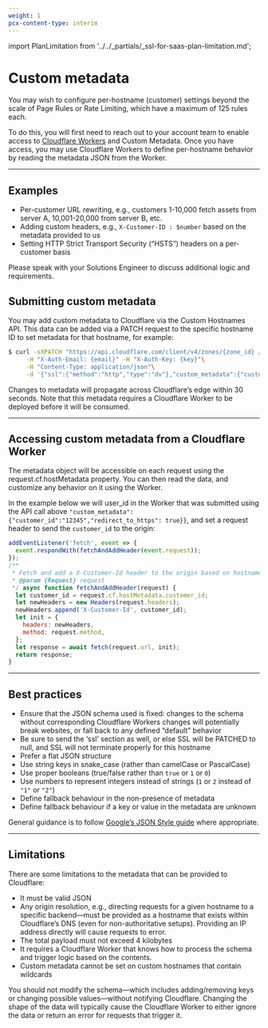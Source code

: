 ```yaml
---
weight: 1
pcx-content-type: interim
---
```


import PlanLimitation from '../../_partials/_ssl-for-saas-plan-limitation.md';

# Custom metadata

You may wish to configure per-hostname (customer) settings beyond the scale of Page Rules or Rate Limiting, which have a maximum of 125 rules each.

To do this, you will first need to reach out to your account team to enable access to [Cloudflare Workers](https://developers.cloudflare.com/workers/) and Custom Metadata. Once you have access, you may use Cloudflare Workers to define per-hostname behavior by reading the metadata JSON from the Worker.

<PlanLimitation />

---

## Examples

- Per-customer URL rewriting, e.g., customers 1-10,000 fetch assets from server A, 10,001-20,000 from server B, etc.
- Adding custom headers, e.g., `X-Customer-ID : $number` based on the metadata provided to us
- Setting HTTP Strict Transport Security (“HSTS”) headers on a per-customer basis

Please speak with your Solutions Engineer to discuss additional logic and requirements.

## Submitting custom metadata

You may add custom metadata to Cloudflare via the Custom Hostnames API. This data can be added via a PATCH request to the specific hostname ID to set metadata for that hostname, for example:

```bash
$ curl -sXPATCH "https://api.cloudflare.com/client/v4/zones/{zone_id} /custom_hostnames/{hostname_id}"\
     -H "X-Auth-Email: {email}" -H "X-Auth-Key: {key}"\
     -H "Content-Type: application/json"\
     -d '{"ssl":{"method":"http","type":"dv"},"custom_metadata":{"customer_id":"12345","redirect_to_https": true}}'
```

Changes to metadata will propagate across Cloudflare’s edge within 30 seconds. Note that this metadata requires a Cloudflare Worker to be deployed before it will be consumed.

---

## Accessing custom metadata from a Cloudflare Worker

The metadata object will be accessible on each request using the request.cf.hostMetadata property. You can then read the data, and customize any behavior on it using the Worker.

In the example below we will user_id in the Worker that was submitted using the API call above `"custom_metadata":{"customer_id":"12345","redirect_to_https": true}}`, and set a request header to send the `customer_id` to the origin:

```js
addEventListener('fetch', event => {
  event.respondWith(fetchAndAddHeader(event.request));
});
/**
 * Fetch and add a X-Customer-Id header to the origin based on hostname
 * @param {Request} request
 */ async function fetchAndAddHeader(request) {
  let customer_id = request.cf.hostMetadata.customer_id;
  let newHeaders = new Headers(request.headers);
  newHeaders.append('X-Customer-Id', customer_id);
  let init = {
    headers: newHeaders,
    method: request.method,
  };
  let response = await fetch(request.url, init);
  return response;
}
```

---

## Best practices

- Ensure that the JSON schema used is fixed: changes to the schema without corresponding Cloudflare Workers changes will potentially break websites, or fall back to any defined “default” behavior
- Be sure to send the ‘ssl’ section as well, or else SSL will be PATCHED to null, and SSL will not terminate properly for this hostname
- Prefer a flat JSON structure
- Use string keys in snake_case (rather than camelCase or PascalCase)
- Use proper booleans (true/false rather than `true` or `1` or `0`)
- Use numbers to represent integers instead of strings (`1` or `2` instead of `"1"` or `"2"`)
- Define fallback behaviour in the non-presence of metadata
- Define fallback behaviour if a key or value in the metadata are unknown

General guidance is to follow [Google’s JSON Style guide](https://google.github.io/styleguide/jsoncstyleguide.xml) where appropriate.

---

## Limitations

There are some limitations to the metadata that can be provided to Cloudflare:

- It must be valid JSON
- Any origin resolution, e.g., directing requests for a given hostname to a specific backend—must be provided as a hostname that exists within Cloudflare’s DNS (even for non-authoritative setups). Providing an IP address directly will cause requests to error.
- The total payload must not exceed 4 kilobytes
- It requires a Cloudflare Worker that knows how to process the schema and trigger logic based on the contents.
- Custom metadata cannot be set on custom hostnames that contain wildcards

You should not modify the schema—which includes adding/removing keys or changing possible values—without notifying Cloudflare. Changing the shape of the data will typically cause the Cloudflare Worker to either ignore the data or return an error for requests that trigger it.
